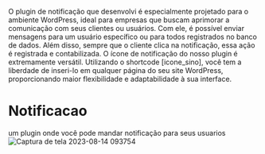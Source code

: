 O plugin de notificação que desenvolvi é especialmente projetado para o ambiente WordPress, ideal para empresas que buscam aprimorar a comunicação com seus clientes ou usuários. Com ele, é possível enviar mensagens para um usuário específico ou para todos registrados no banco de dados. Além disso, sempre que o cliente clica na notificação, essa ação é registrada e contabilizada.
O ícone de notificação do nosso plugin é extremamente versátil. Utilizando o shortcode [icone_sino], você tem a liberdade de inseri-lo em qualquer página do seu site WordPress, proporcionando maior flexibilidade e adaptabilidade à sua interface.
# Notificacao
um plugin onde você pode mandar notificação para seus usuarios 
![Captura de tela 2023-08-14 093754](https://github.com/ikarocalixto/Notificacao/assets/142228802/38ff547c-1e63-4c4c-869c-094a6cadfa96)
